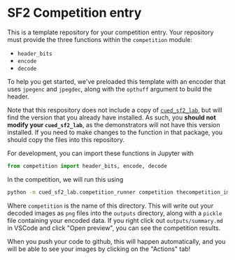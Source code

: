 # SF2 Competition entry

This is a template repository for your competition entry.
Your repository must provide the three functions within the `competition` module:

* `header_bits`
* `encode`
* `decode`

To help you get started, we've preloaded this template with an encoder that uses `jpegenc` and
`jpegdec`, along with the `opthuff` argument to build the header.

Note that this respository does not include a copy of [`cued_sf2_lab`](https://github.com/sigproc/cued_sf2_lab), but will find the version that you already have installed.
As such, you **should not modify your `cued_sf2_lab`**, as the demonstrators will not have this version installed.
If you need to make changes to the function in that package, you should copy the files into this repository.

For development, you can import these functions in Jupyter with
```python
from competition import header_bits, encode, decode
```

In the competition, we will run this using
```bash
python -m cued_sf2_lab.competition_runner competition thecompetition_image
```
Where `competition` is the name of this directory.
This will write out your decoded images as `png` files into the `outputs` directory, along with a `pickle` file containing your encoded data.
If you right click out `outputs/summary.md` in VSCode and click "Open preview", you can see the competition results.

When you push your code to github, this will happen automatically, and you will be able to see your images by clicking on the "Actions" tab!
